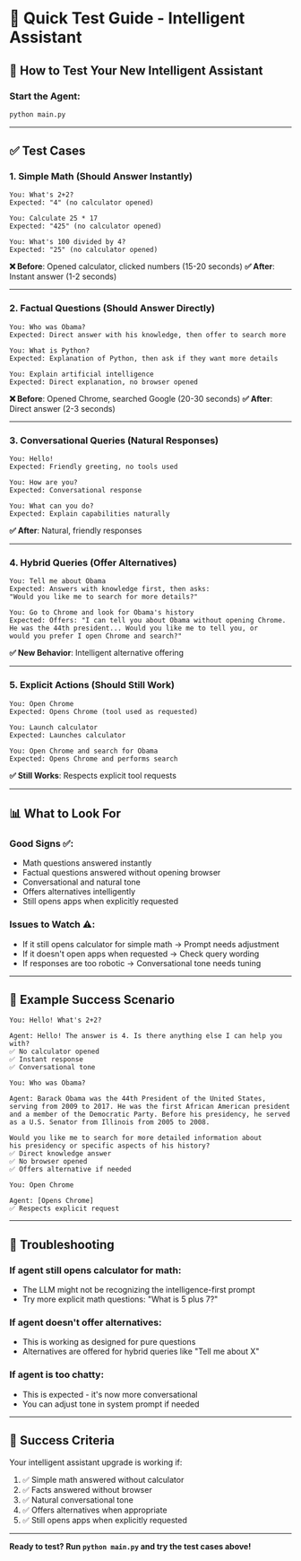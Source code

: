 # 🧪 Quick Test Guide - Intelligent Assistant

## 🚀 How to Test Your New Intelligent Assistant

### **Start the Agent**:
```bash
python main.py
```

---

## ✅ Test Cases

### **1. Simple Math (Should Answer Instantly)**
```
You: What's 2+2?
Expected: "4" (no calculator opened)

You: Calculate 25 * 17
Expected: "425" (no calculator opened)

You: What's 100 divided by 4?
Expected: "25" (no calculator opened)
```

**❌ Before**: Opened calculator, clicked numbers (15-20 seconds)
**✅ After**: Instant answer (1-2 seconds)

---

### **2. Factual Questions (Should Answer Directly)**
```
You: Who was Obama?
Expected: Direct answer with his knowledge, then offer to search more

You: What is Python?
Expected: Explanation of Python, then ask if they want more details

You: Explain artificial intelligence
Expected: Direct explanation, no browser opened
```

**❌ Before**: Opened Chrome, searched Google (20-30 seconds)
**✅ After**: Direct answer (2-3 seconds)

---

### **3. Conversational Queries (Natural Responses)**
```
You: Hello!
Expected: Friendly greeting, no tools used

You: How are you?
Expected: Conversational response

You: What can you do?
Expected: Explain capabilities naturally
```

**✅ After**: Natural, friendly responses

---

### **4. Hybrid Queries (Offer Alternatives)**
```
You: Tell me about Obama
Expected: Answers with knowledge first, then asks: 
"Would you like me to search for more details?"

You: Go to Chrome and look for Obama's history
Expected: Offers: "I can tell you about Obama without opening Chrome. 
He was the 44th president... Would you like me to tell you, or 
would you prefer I open Chrome and search?"
```

**✅ New Behavior**: Intelligent alternative offering

---

### **5. Explicit Actions (Should Still Work)**
```
You: Open Chrome
Expected: Opens Chrome (tool used as requested)

You: Launch calculator
Expected: Launches calculator

You: Open Chrome and search for Obama
Expected: Opens Chrome and performs search
```

**✅ Still Works**: Respects explicit tool requests

---

## 📊 What to Look For

### **Good Signs** ✅:
- Math questions answered instantly
- Factual questions answered without opening browser
- Conversational and natural tone
- Offers alternatives intelligently
- Still opens apps when explicitly requested

### **Issues to Watch** ⚠️:
- If it still opens calculator for simple math → Prompt needs adjustment
- If it doesn't open apps when requested → Check query wording
- If responses are too robotic → Conversational tone needs tuning

---

## 🎯 Example Success Scenario

```
You: Hello! What's 2+2?

Agent: Hello! The answer is 4. Is there anything else I can help you with?
✅ No calculator opened
✅ Instant response
✅ Conversational tone

You: Who was Obama?

Agent: Barack Obama was the 44th President of the United States, 
serving from 2009 to 2017. He was the first African American president 
and a member of the Democratic Party. Before his presidency, he served 
as a U.S. Senator from Illinois from 2005 to 2008.

Would you like me to search for more detailed information about 
his presidency or specific aspects of his history?
✅ Direct knowledge answer
✅ No browser opened
✅ Offers alternative if needed

You: Open Chrome

Agent: [Opens Chrome]
✅ Respects explicit request
```

---

## 🐛 Troubleshooting

### **If agent still opens calculator for math**:
- The LLM might not be recognizing the intelligence-first prompt
- Try more explicit math questions: "What is 5 plus 7?"

### **If agent doesn't offer alternatives**:
- This is working as designed for pure questions
- Alternatives are offered for hybrid queries like "Tell me about X"

### **If agent is too chatty**:
- This is expected - it's now more conversational
- You can adjust tone in system prompt if needed

---

## 🎉 Success Criteria

Your intelligent assistant upgrade is working if:
1. ✅ Simple math answered without calculator
2. ✅ Facts answered without browser
3. ✅ Natural conversational tone
4. ✅ Offers alternatives when appropriate
5. ✅ Still opens apps when explicitly requested

---

**Ready to test? Run `python main.py` and try the test cases above!**

